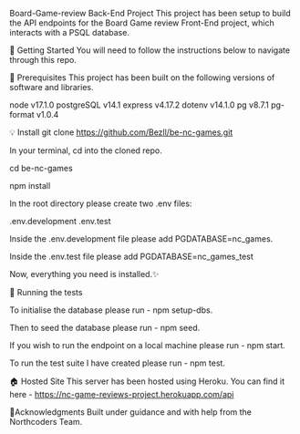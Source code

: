 Board-Game-review Back-End Project
This project has been setup to build the API endpoints for the Board Game review Front-End project, which interacts with a PSQL database.

🌟 Getting Started
You will need to follow the instructions below to navigate through this repo.

📜 Prerequisites
This project has been built on the following versions of software and libraries.

node v17.1.0
postgreSQL v14.1
express v4.17.2
dotenv v14.1.0
pg v8.7.1
pg-format v1.0.4

💡 Install
git clone https://github.com/Bezll/be-nc-games.git

In your terminal, cd into the cloned repo.

cd be-nc-games

npm install

In the root directory please create two .env files:

.env.development
.env.test

Inside the .env.development file please add PGDATABASE=nc_games.

Inside the .env.test file please add PGDATABASE=nc_games_test

Now, everything you need is installed.✨

🚀 Running the tests

To initialise the database please run - npm setup-dbs.

Then to seed the database please run - npm seed.

If you wish to run the endpoint on a local machine please run - npm start.

To run the test suite I have created please run - npm test.

🏠 Hosted Site
This server has been hosted using Heroku. You can find it here - https://nc-game-reviews-project.herokuapp.com/api

👏Acknowledgments
Built under guidance and with help from the Northcoders Team.
